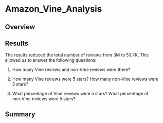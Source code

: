 # Amazon_Vine_Analysis

## Overview



## Results




The results reduced the total number of reviews from 3M to 50.7K. This allowed us to answer the following questions:

1. How many Vine reviews and non-Vine reviews were there?


2. How many Vine reviews were 5 stars? How many non-Vine reviews were 5 stars?


3. What percentage of Vine reviews were 5 stars? What percentage of non-Vine reviews were 5 stars?


## Summary


